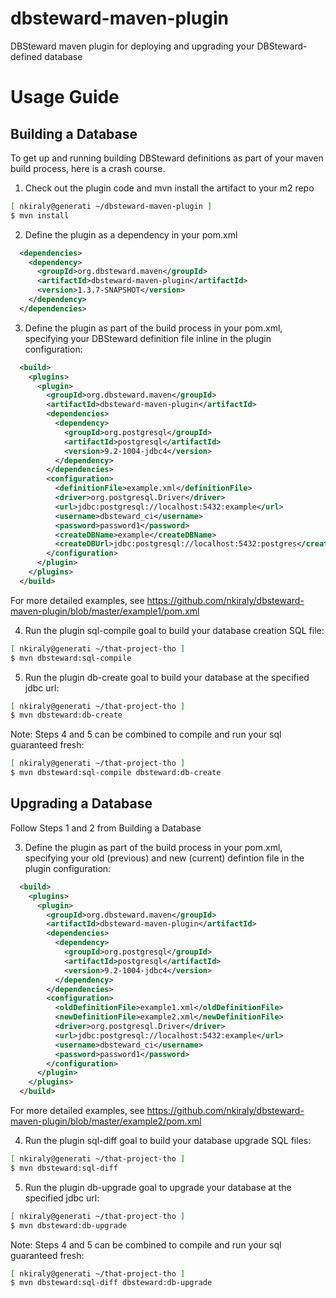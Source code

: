 dbsteward-maven-plugin
======================

DBSteward maven plugin for deploying and upgrading your DBSteward-defined database



Usage Guide
===========


## Building a Database
To get up and running building DBSteward definitions as part of your maven build process, here is a crash course.

1) Check out the plugin code and mvn install the artifact to your m2 repo
```bash
[ nkiraly@generati ~/dbsteward-maven-plugin ]
$ mvn install
```


2) Define the plugin as a dependency in your pom.xml
```XML
  <dependencies>
    <dependency>
      <groupId>org.dbsteward.maven</groupId>
      <artifactId>dbsteward-maven-plugin</artifactId>
      <version>1.3.7-SNAPSHOT</version>
    </dependency>
  </dependencies>
```


3) Define the plugin as part of the build process in your pom.xml, specifying your DBSteward definition file inline in the plugin configuration:
```XML
  <build>
    <plugins>
      <plugin>
        <groupId>org.dbsteward.maven</groupId>
        <artifactId>dbsteward-maven-plugin</artifactId>
        <dependencies>
          <dependency>
            <groupId>org.postgresql</groupId>
            <artifactId>postgresql</artifactId>
            <version>9.2-1004-jdbc4</version>
          </dependency>
        </dependencies>
        <configuration>
          <definitionFile>example.xml</definitionFile>
          <driver>org.postgresql.Driver</driver>
          <url>jdbc:postgresql://localhost:5432:example</url>
          <username>dbsteward_ci</username>
          <password>password1</password>
          <createDBName>example</createDBName>
          <createDBUrl>jdbc:postgresql://localhost:5432:postgres</createDBUrl>
        </configuration>
      </plugin>
    </plugins>
  </build>
```
For more detailed examples, see https://github.com/nkiraly/dbsteward-maven-plugin/blob/master/example1/pom.xml


4) Run the plugin sql-compile goal to build your database creation SQL file:
```bash
[ nkiraly@generati ~/that-project-tho ]
$ mvn dbsteward:sql-compile
```


5) Run the plugin db-create goal to build your database at the specified jdbc url:
```bash
[ nkiraly@generati ~/that-project-tho ]
$ mvn dbsteward:db-create
```


Note: Steps 4 and 5 can be combined to compile and run your sql guaranteed fresh:
```bash
[ nkiraly@generati ~/that-project-tho ]
$ mvn dbsteward:sql-compile dbsteward:db-create
```




## Upgrading a Database
Follow Steps 1 and 2 from Building a Database

3) Define the plugin as part of the build process in your pom.xml, specifying your old (previous) and new (current) defintion file in the plugin configuration:
```XML
  <build>
    <plugins>
      <plugin>
        <groupId>org.dbsteward.maven</groupId>
        <artifactId>dbsteward-maven-plugin</artifactId>
        <dependencies>
          <dependency>
            <groupId>org.postgresql</groupId>
            <artifactId>postgresql</artifactId>
            <version>9.2-1004-jdbc4</version>
          </dependency>
        </dependencies>
        <configuration>
          <oldDefinitionFile>example1.xml</oldDefinitionFile>
          <newDefinitionFile>example2.xml</newDefinitionFile>
          <driver>org.postgresql.Driver</driver>
          <url>jdbc:postgresql://localhost:5432:example</url>
          <username>dbsteward_ci</username>
          <password>password1</password>
        </configuration>
      </plugin>
    </plugins>
  </build>
```
For more detailed examples, see https://github.com/nkiraly/dbsteward-maven-plugin/blob/master/example2/pom.xml


4) Run the plugin sql-diff goal to build your database upgrade SQL files:
```bash
[ nkiraly@generati ~/that-project-tho ]
$ mvn dbsteward:sql-diff
```


5) Run the plugin db-upgrade goal to upgrade your database at the specified jdbc url:
```bash
[ nkiraly@generati ~/that-project-tho ]
$ mvn dbsteward:db-upgrade
```


Note: Steps 4 and 5 can be combined to compile and run your sql guaranteed fresh:
```bash
[ nkiraly@generati ~/that-project-tho ]
$ mvn dbsteward:sql-diff dbsteward:db-upgrade
```


